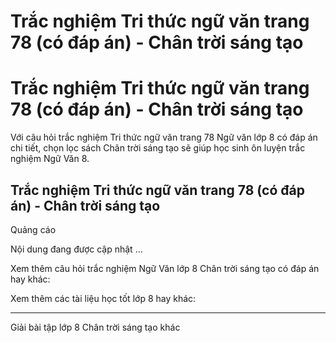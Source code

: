 # Trắc nghiệm Tri thức ngữ văn trang 78 (có đáp án) - Chân trời sáng tạo

# Trắc nghiệm Tri thức ngữ văn trang 78 (có đáp án) - Chân trời sáng tạo

Với câu hỏi trắc nghiệm Tri thức ngữ văn trang 78 Ngữ văn lớp 8 có đáp án chi tiết, chọn lọc sách Chân trời sáng tạo sẽ giúp học sinh ôn luyện trắc nghiệm Ngữ Văn 8.

## Trắc nghiệm Tri thức ngữ văn trang 78 (có đáp án) - Chân trời sáng tạo

Quảng cáo

Nội dung đang được cập nhật ...

Xem thêm câu hỏi trắc nghiệm Ngữ Văn lớp 8 Chân trời sáng tạo có đáp án hay khác:

Xem thêm các tài liệu học tốt lớp 8 hay khác:

* * *

Giải bài tập lớp 8 Chân trời sáng tạo khác
